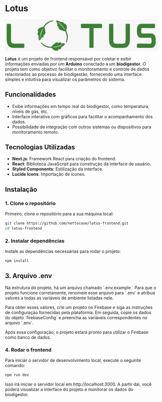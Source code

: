 # Lotus

![Logo da Lotus](./public/images/lotus.png)

**Lotus** é um projeto de frontend responsável por coletar e exibir informações enviadas por um **Arduino** conectado a um **biodigestor**. O projeto tem como objetivo facilitar o monitoramento e controle de dados relacionados ao processo de biodigestão, fornecendo uma interface simples e intuitiva para visualizar os parâmetros do sistema.

## Funcionalidades

- Exibe informações em tempo real do biodigestor, como temperatura, níveis de gás, etc.
- Interface interativa com gráficos para facilitar o acompanhamento dos dados.
- Possibilidade de integração com outros sistemas ou dispositivos para monitoramento remoto.

## Tecnologias Utilizadas

- **Next.js**: Framework React para criação do frontend.
- **React**: Biblioteca JavaScript para construção da interface de usuário.
- **Styled Components**: Estilização da interface.
- **Lucide Icons**: Importação de ícones.

## Instalação

### 1. Clone o repositório

Primeiro, clone o repositório para a sua máquina local:

```bash
git clone https://github.com/nettocaue/lotus-frontend.git
cd lotus-frontend
```

### 2. Instalar dependências

Instale as dependências necessárias para rodar o projeto:

```bash
npm install
```

## 3. Arquivo .env

Na estrutura do projeto, há um arquivo chamado ´.env.example.´ Para que o projeto funcione corretamente, renomeie esse arquivo para ´.env´ e atribua valores a todas as variáveis de ambiente listadas nele.

Para obter esses valores, crie um projeto no Firebase e siga as instruções de configuração fornecidas pela plataforma. Em seguida, copie os dados do objeto ´firebaseConfig´ e preencha as variáveis correspondentes no arquivo ´.env´.

Após essa configuração, o projeto estará pronto para utilizar o Firebase como banco de dados.

### 4. Rodar o frontend

Para iniciar o servidor de desenvolvimento local, execute o seguinte comando:

```bash
npm run dev
```

Isso irá iniciar o servidor local em http://localhost:3000. A partir daí, você poderá visualizar a interface do projeto e monitorar os dados do biodigestor.
